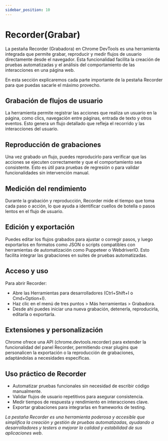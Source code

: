 ```yaml
---
sidebar_position: 10
---
```


# Recorder(Grabar)

La pestaña Recorder (Grabadora) en Chrome DevTools es una herramienta integrada que permite grabar, reproducir y medir flujos de usuario directamente desde el navegador. Esta funcionalidad facilita la creación de pruebas automatizadas y el análisis del comportamiento de las interacciones en una página web.

En esta sección explicaremos cada parte importante de la pestaña Recorder para que puedas sacarle el máximo provecho.

## Grabación de flujos de usuario

La herramienta permite registrar las acciones que realiza un usuario en la página, como clics, navegación entre páginas, entrada de texto y otros eventos. Esto genera un flujo detallado que refleja el recorrido y las interacciones del usuario.

## Reproducción de grabaciones

Una vez grabado un flujo, puedes reproducirlo para verificar que las acciones se ejecuten correctamente y que el comportamiento sea consistente. Esto es útil para pruebas de regresión o para validar funcionalidades sin intervención manual.

## Medición del rendimiento

Durante la grabación y reproducción, Recorder mide el tiempo que toma cada paso o acción, lo que ayuda a identificar cuellos de botella o pasos lentos en el flujo de usuario.

## Edición y exportación

Puedes editar los flujos grabados para ajustar o corregir pasos, y luego exportarlos en formatos como JSON o scripts compatibles con herramientas de automatización como Puppeteer o WebdriverIO. Esto facilita integrar las grabaciones en suites de pruebas automatizadas.

## Acceso y uso

Para abrir Recorder:

- Abre las Herramientas para desarrolladores (Ctrl+Shift+I o Cmd+Option+I).
- Haz clic en el menú de tres puntos > Más herramientas > Grabadora.
- Desde ahí puedes iniciar una nueva grabación, detenerla, reproducirla, editarla o exportarla.

## Extensiones y personalización

Chrome ofrece una API (chrome.devtools.recorder) para extender la funcionalidad del panel Recorder, permitiendo crear plugins que personalicen la exportación o la reproducción de grabaciones, adaptándolas a necesidades específicas.

## Uso práctico de Recorder

- Automatizar pruebas funcionales sin necesidad de escribir código manualmente.
- Validar flujos de usuario repetitivos para asegurar consistencia.
- Medir tiempos de respuesta y rendimiento en interacciones clave.
- Exportar grabaciones para integrarlas en frameworks de testing.

_La pestaña Recorder es una herramienta poderosa y accesible que simplifica la creación y gestión de pruebas automatizadas, ayudando a desarrolladores y testers a mejorar la calidad y estabilidad de sus aplicaciones web_.
